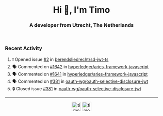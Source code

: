 <h1 align="center">Hi 👋, I'm Timo</h1>
<h3 align="center">A developer from Utrecht, The Netherlands</h3>
<br/>
<!-- https://github.com/rahuldkjain/github-profile-readme-generator --!>

<!--  <p align="left"><img src="https://github-readme-stats.vercel.app/api?username=timoglastra&show_icons=true&count_private=true&" alt="timoglastra" /></p> --!>

<!--
Github language stats
<p align="left"><img src="https://github-readme-stats.vercel.app/api/top-langs/?username=timoglastra&layout=compact" alt="timoglastra" /><p>
-->

<!-- Codestats language stats -->
<!-- <p align="left"><img src="https://codestats-readme.vercel.app/api/top-langs/?username=timoglastra&layout=compact&language_count=12" alt="timoglastra" /><p>    --!>
  
<h3>Recent Activity</h3>

<!--START_SECTION:activity-->
1. ❗ Opened issue [#2](https://github.com/berendsliedrecht/sd-jwt-ts/issues/2) in [berendsliedrecht/sd-jwt-ts](https://github.com/berendsliedrecht/sd-jwt-ts)
2. 🗣 Commented on [#1642](https://github.com/hyperledger/aries-framework-javascript/issues/1642#issuecomment-1820286938) in [hyperledger/aries-framework-javascript](https://github.com/hyperledger/aries-framework-javascript)
3. 🗣 Commented on [#1641](https://github.com/hyperledger/aries-framework-javascript/issues/1641#issuecomment-1819130796) in [hyperledger/aries-framework-javascript](https://github.com/hyperledger/aries-framework-javascript)
4. 🗣 Commented on [#381](https://github.com/oauth-wg/oauth-selective-disclosure-jwt/issues/381#issuecomment-1818446323) in [oauth-wg/oauth-selective-disclosure-jwt](https://github.com/oauth-wg/oauth-selective-disclosure-jwt)
5. 🔒 Closed issue [#381](https://github.com/oauth-wg/oauth-selective-disclosure-jwt/issues/381) in [oauth-wg/oauth-selective-disclosure-jwt](https://github.com/oauth-wg/oauth-selective-disclosure-jwt)
<!--END_SECTION:activity-->

---

<p align="center">
<a href="https://twitter.com/timoglastra" target="blank"><img align="center" src="https://cdn.jsdelivr.net/npm/simple-icons@3.0.1/icons/twitter.svg" alt="timoglastra" height="30" width="30" /></a>
<a href="https://linkedin.com/in/timoglastra" target="blank"><img align="center" src="https://cdn.jsdelivr.net/npm/simple-icons@3.0.1/icons/linkedin.svg" alt="timoglastra" height="30" width="30" /></a>
</p>



